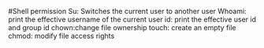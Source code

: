 #Shell permission
Su: Switches the current user to another user
Whoami: print the effective username of the current user
id: print the effective user id and group id
chown:change file ownership
touch: create an empty file
chmod: modify file access rights
